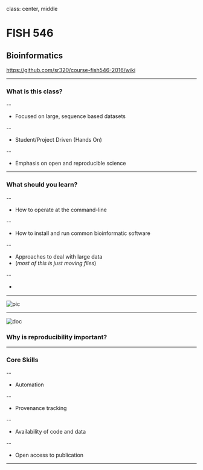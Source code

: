 class: center, middle

# FISH 546 
## Bioinformatics

https://github.com/sr320/course-fish546-2016/wiki

---

### What is this class?
--

- Focused on large, sequence based datasets

--

- Student/Project Driven (Hands On)

--

- Emphasis on open and reproducible science

---

### What should you learn?

--

- How to operate at the command-line

--

- How to install and run common bioinformatic software

--

- Approaches to deal with large data 
- (_most of this is just moving files_)

--

- 




---

![pic](http://eagle.fish.washington.edu/cnidarian/skitch/BioInfo_Intro_pdf__page_2_of_22__1D9C5137.png)



---

![doc](http://eagle.fish.washington.edu/cnidarian/skitch/National_Science_Foundation_Research_Traineeship_Program__NRT____NSF_-_National_Science_Foundation_1D9C524A.png)


### Why is reproducibility important?

---

### Core Skills 

--

- Automation

--

- Provenance tracking

--

- Availability of code and data

--

- Open access to publication

---

